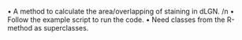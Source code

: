 • A method to calculate the area/overlapping of staining in dLGN. /n
• Follow the example script to run the code. 
• Need classes from the R-method as superclasses. 
